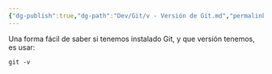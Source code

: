```yaml
---
{"dg-publish":true,"dg-path":"Dev/Git/v - Versión de Git.md","permalink":"/dev/git/v-version-de-git/","created":"2024-03-27T16:18","updated":"2024-03-27T16:51"}
---
```


Una forma fácil de saber si tenemos instalado Git, y que versión tenemos, es usar:
```shell
git -v
```